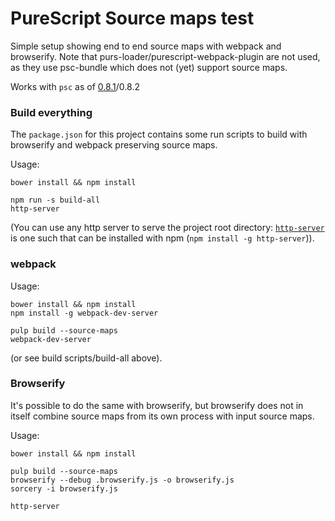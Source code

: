 # PureScript Source maps test

Simple setup showing end to end source maps with webpack and browserify. Note that purs-loader/purescript-webpack-plugin are not used, as they use psc-bundle which does not (yet) support source maps.

Works with `psc` as of [0.8.1](https://github.com/purescript/purescript/releases/tag/v0.8.1)/0.8.2

### Build everything

The `package.json` for this project contains some run scripts to build with browserify and webpack preserving
source maps.

Usage:
```
bower install && npm install

npm run -s build-all
http-server
```

(You can use any http server to serve the project root directory: [`http-server`](https://www.npmjs.com/package/http-server)
is one such that can be installed with npm (`npm install -g http-server`)).

### webpack

Usage:
```
bower install && npm install
npm install -g webpack-dev-server

pulp build --source-maps
webpack-dev-server
```

(or see build scripts/build-all above).

### Browserify

It's possible to do the same with browserify, but browserify does not in itself
combine source maps from its own process with input source maps.

Usage:
```
bower install && npm install

pulp build --source-maps
browserify --debug .browserify.js -o browserify.js
sorcery -i browserify.js

http-server
```
